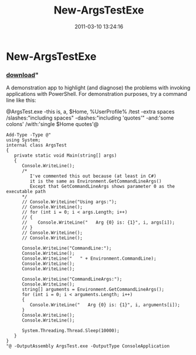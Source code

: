 ﻿---
pid:            2555
parent:         0
children:       
poster:         Joel Bennett
title:          New-ArgsTestExe
date:           2011-03-10 13:24:16
format:         posh
---

# New-ArgsTestExe

### [download](2555.ps1)"

A demonstration app to highlight (and diagnose) the problems with invoking applications with PowerShell. For demonstration purposes, try a command line like this:

@ArgsTest.exe -this is, a, $Home, %UserProfile%   /test  -extra spaces /slashes:"including spaces" -dashes:"including 'quotes'" -and:'some colons' /with:'single $Home quotes'@

```posh
Add-Type -Type @"
using System;
internal class ArgsTest 
{
   private static void Main(string[] args)
   {
      Console.WriteLine();
      /* 
         I've commented this out because (at least in C#)
         it is the same as Environment.GetCommandLineArgs() 
         Except that GetCommandLineArgs shows parameter 0 as the executable path
      */
      // Console.WriteLine("Using args:");
      // Console.WriteLine();
      // for (int i = 0; i < args.Length; i++)
      // {
      //    Console.WriteLine("   Arg {0} is: {1}", i, args[i]);
      // }
      // Console.WriteLine();
      // Console.WriteLine();
      
      Console.WriteLine("CommandLine:");
      Console.WriteLine();
      Console.WriteLine("   " + Environment.CommandLine);
      Console.WriteLine();
      Console.WriteLine();
      
      Console.WriteLine("CommandLineArgs:");
      Console.WriteLine();
      string[] arguments = Environment.GetCommandLineArgs();
      for (int i = 0; i < arguments.Length; i++)
      {
         Console.WriteLine("   Arg {0} is: {1}", i, arguments[i]);
      }
      Console.WriteLine();
      Console.WriteLine();
      
      System.Threading.Thread.Sleep(10000);
   }
}
"@ -OutputAssembly ArgsTest.exe -OutputType ConsoleApplication
```
